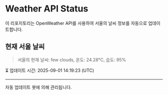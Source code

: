 
# Weather API Status

이 리포지토리는 OpenWeather API를 사용하여 서울의 날씨 정보를 자동으로 업데이트합니다.

## 현재 서울 날씨
> 서울의 현재 날씨: few clouds, 온도: 24.28°C, 습도: 95%

⏳ 업데이트 시간: 2025-09-01 14:19:23 (UTC)

---
자동 업데이트 봇에 의해 관리됩니다.
